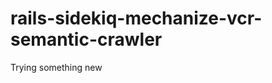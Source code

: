 rails-sidekiq-mechanize-vcr-semantic-crawler
============================================

Trying something new
